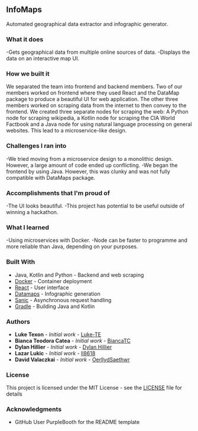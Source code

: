 ## InfoMaps
Automated geographical data extractor and infographic generator.

### What it does
-Gets geographical data from multiple online sources of data.
-Displays the data on an interactive map UI.

### How we built it
We separated the team into frontend and backend members. Two of our members worked on frontend where they used React and the DataMap package to produce a beautiful UI for web application.
The other three members worked on scraping data from the internet to then convey to the frontend. We created three separate nodes for scraping the web: A Python node for scraping wikipedia, a Kotlin node for scraping the CIA World Factbook and a Java node for using natural language processing on general websites. This lead to a microservice-like design.

### Challenges I ran into
-We tried moving from a microservice design to a monolithic design. However, a large amount of code ended up conflicting.
-We began the frontend by using Java. However, this was clunky and was not fully compatible with DataMaps package.

### Accomplishments that I'm proud of
-The UI looks beautiful.
-This project has potential to be useful outside of winning a hackathon.

### What I learned
-Using microservices with Docker.
-Node can be faster to programme and more reliable than Java, depending on your purposes.

### Built With

* Java, Kotlin and Python - Backend and web scraping
* [Docker](https://www.docker.com/) - Container deployment
* [React](https://www.docker.com/) - User interface
* [Datamaps](https://github.com/markmarkoh/datamaps) - Infographic generation
* [Sanic](https://github.com/huge-success/sanic) - Asynchronous request handling
* [Gradle](https://gradle.org/) - Building Java and Kotlin

### Authors

* **Luke Texon** - *Initial work* - [Luke-TE](https://github.com/Luke-TE)
* **Bianca Teodora Catea** - *Initial work* - [BiancaTC](https://github.com/BiancaTC)
* **Dylan Hillier** - *Initial work* - [Dylan Hillier](https://github.com/DylanHiller)
* **Lazar Lukic** - *Initial work* - [ll8618](https://github.com/ll8618)
* **David Valaczkai** - *Initial work* - [OerllydSaethwr](https://github.com/OerllydSaethwr)

### License

This project is licensed under the MIT License - see the [LICENSE](LICENSE) file for details

### Acknowledgments

* GitHub User PurpleBooth for the README template
